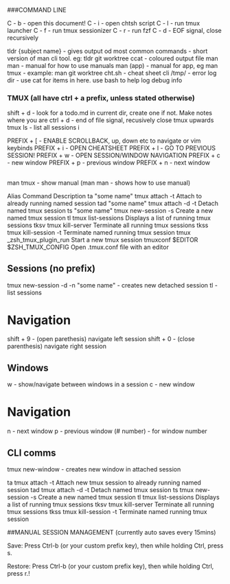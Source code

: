 ###COMMAND LINE

C - b - open this document!
C - i - open chtsh script
C - l - run tmux launcher
C - f - run tmux sessionizer
C - r - run fzf
C - d - EOF signal, close recursively

tldr {subject name} - gives output od most common commands - short version of man cli tool. eg: tldr git worktree
ccat - coloured output file
man man - manual for how to use manuals
man (app) - manual for app, eg man tmux - example: man git worktree
cht.sh - cheat sheet cli
/tmp/ - error log dir - use cat for items in here. use bash to help log debug info

### TMUX (all have ctrl + a prefix, unless stated otherwise)

shift + d - look for a todo.md in current dir, create one if not. Make notes where you are
ctrl + d - end of file signal, recusively close tmux upwards
tmux ls - list all sessions i

PREFIX + [ - ENABLE SCROLLBACK, up, down etc to navigate or vim keybinds
PREFIX + i - OPEN CHEATSHEET
PREFIX + l - GO TO PREVIOUS SESSION!
PREFIX + w - OPEN SESSION/WINDOW NAVIGATION
PREFIX + c - new window
PREFIX + p - previous window
PREFIX + n - next window


##

man tmux - show manual (man man - shows how to use manual)

Alias 		Command 			Description
ta "some name" 	tmux attach -t 			Attach to already running named session
tad "some name" tmux attach -d -t 		Detach named tmux session
ts "some name" 	tmux new-session -s 		Create a new named tmux session
tl 		tmux list-sessions 		Displays a list of running tmux sessions
tksv 		tmux kill-server 		Terminate all running tmux sessions
tkss 		tmux kill-session -t 		Terminate named running tmux session
tmux 		_zsh_tmux_plugin_run 		Start a new tmux session
tmuxconf 	$EDITOR $ZSH_TMUX_CONFIG 	Open .tmux.conf file with an editor

## Sessions (no prefix)

tmux new-session -d -n "some name" - creates new detached session
tl - list sessions

# Navigation

shift + 9 - (open parethesis) navigate left session
shift + 0 - (close parenthesis) navigate right session

## Windows

w - show/navigate between windows in a session
c - new window

# Navigation

n - next window
p - previous window
(# number) - for window number

## CLI comms
tmux new-window - creates new window in attached session 

ta 	tmux attach -t 	Attach new tmux session to already running named session
tad 	tmux attach -d -t 	Detach named tmux session
ts 	tmux new-session -s 	Create a new named tmux session
tl 	tmux list-sessions 	Displays a list of running tmux sessions
tksv 	tmux kill-server 	Terminate all running tmux sessions
tkss 	tmux kill-session -t 	Terminate named running tmux session

##MANUAL SESSION MANAGEMENT (currently auto saves every 15mins)

Save: Press Ctrl-b (or your custom prefix key), then while holding Ctrl, press s.

Restore: Press Ctrl-b (or your custom prefix key), then while holding Ctrl, press r.!
